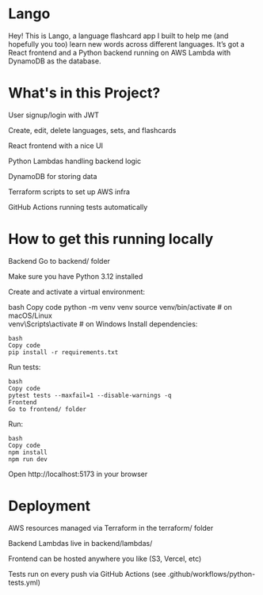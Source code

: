 # Lango
Hey! This is Lango, a language flashcard app I built to help me (and hopefully you too) learn new words across different languages. It’s got a React frontend and a Python backend running on AWS Lambda with DynamoDB as the database.

# What's in this Project?
  User signup/login with JWT
  
  Create, edit, delete languages, sets, and flashcards
  
  React frontend with a nice UI
  
  Python Lambdas handling backend logic
  
  DynamoDB for storing data
  
  Terraform scripts to set up AWS infra
  
  GitHub Actions running tests automatically

# How to get this running locally
  Backend
  Go to backend/ folder
  
  Make sure you have Python 3.12 installed
  
  Create and activate a virtual environment:
  
  bash
  Copy code
  python -m venv venv
  source venv/bin/activate   # on macOS/Linux  
  venv\Scripts\activate      # on Windows
  Install dependencies:
  
    bash
    Copy code
    pip install -r requirements.txt
  Run tests:
  
    bash
    Copy code
    pytest tests --maxfail=1 --disable-warnings -q
    Frontend
    Go to frontend/ folder
  
  Run:
  
    bash
    Copy code
    npm install
    npm run dev
  
  Open http://localhost:5173 in your browser

# Deployment
  AWS resources managed via Terraform in the terraform/ folder
  
  Backend Lambdas live in backend/lambdas/
  
  Frontend can be hosted anywhere you like (S3, Vercel, etc)
  
  Tests run on every push via GitHub Actions (see .github/workflows/python-tests.yml)
